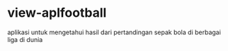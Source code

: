 # view-aplfootball
 aplikasi untuk mengetahui hasil dari pertandingan sepak bola di berbagai liga di dunia
